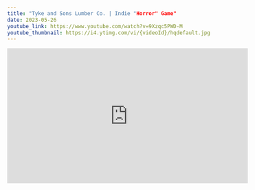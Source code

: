 ```yaml
---
title: "Tyke and Sons Lumber Co. | Indie "Horror" Game"
date: 2023-05-26
youtube_link: https://www.youtube.com/watch?v=9Xzqc5PWD-M
youtube_thumbnail: https://i4.ytimg.com/vi/{videoId}/hqdefault.jpg
---
```

<iframe width="560" height="315" src="https://www.youtube.com/embed/9Xzqc5PWD-M" title="Tyke and Sons Lumber Co. | Indie "Horror" Game" frameborder="0" allow="accelerometer; autoplay; clipboard-write; encrypted-media; gyroscope; picture-in-picture; web-share" allowfullscreen></iframe>
